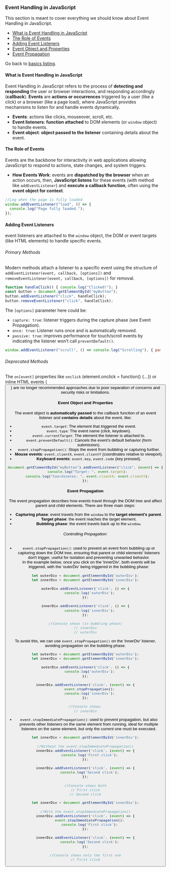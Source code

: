 ### Event Handling in JavaScript

This section is meant to cover everything we should know about Event Handling in JavaScript.
- [What is Event Handling in JavaScript](#what-is-event-handling-in-javascript)
- [The Role of Events](#the-role-of-events)
- [Adding Event Listeners](#adding-event-listeners)
- [Event Object and Properties](#event-object-and-properties)
- [Event Propagation](#event-propagation)

Go back to [basics listing](https://github.com/luizgdsmdev/-Javascript-studies/blob/main/basics/intro.md).  


#### What is Event Handling in JavaScript
Event Handling in JavaScript refers to the process of **detecting and responding** the user or browser interactions, and responding accordingly (**callback**). **Events** are **actions or occurrences** triggered by a user (like a click) or a browser (like a page load), where JavaScript provides mechanisms to listen for and handle events dynamically.
- **Events**: actions like clicks, mouseover, scroll, etc.
- **Event listeners**: **function attached** to DOM elements (or ``window`` object) to handle events.
- **Event object**: **object passed to the listener** containing details about the event.


#### The Role of Events
Events are the backbone for interactivity in web applications allowing JavaScript to respond to actions, state changes, and system triggers.
- **How Events Work**: events are **dispatched by the browser** when an action occurs, then, **JavaScript listens** for these events (with method like ``addEventListener``) and **execute a callback function**, often using the **event object for context**.
````javascript
//Log when the page is fully loaded
window.addEventListener("load", () => {
  console.log("Page fully loaded.");
});
````

#### Adding Event Listeners
event listeners are attached to the ``window`` object, the DOM or event targets (like HTML elements) to handle specific events.

###### Primary Methods
Modern methods attach a listener to a specific event using the structure of ``addEventListener(event, callback, [options])`` and ``removeEventListener(event, callback, [options])`` for removal.
````javascript
function handleClick() { console.log("Clicked!"); }
const button = document.getElementById("myButton");
button.addEventListener("click", handleClick);
button.removeEventListener("click", handleClick);
````
The ``[options]`` parameter here could be:
- ``capture: true``: listener triggers during the capture phase (see Event Propagation).
- ``once: true``: Listener runs once and is automatically removed.
- ``passive: true``: improves performance for touch/scroll events by indicating the listener won’t call ``preventDefault()``.
````javascript
window.addEventListener("scroll", () => console.log("Scrolling"), { passive: true });
````

###### Deprecated Methods
The ``on[event]`` properties like ``onclick`` (element.onclick = function() {...}) or inline HTML events (<button onclick="myFunction()">) are no longer recommended approaches due to poor separation of concerns and security risks or limitations.

#### Event Object and Properties
The event object is **automatically passed** to the callback function of an event listener and **contains details** about the event, like:
- ``event.target``: The element that triggered the event.
- ``event.type``: The event name (click, keydown).
- ``event.currentTarget``: The element the listener is attached to.
- ``event.preventDefault()``: Cancels the event’s default behavior (form submission).
- ``event.stopPropagation()``: Stops the event from bubbling or capturing further.
- **Mouse events**: ``event.clientX``, ``event.clientY`` (coordinates relative to viewport).
- **Keyboard events**: ``event.key``, ``event.code`` (key pressed).
````javascript
document.getElementById("myButton").addEventListener("click", (event) => {
  console.log("Target: ", event.target);
  console.log("Coordinates: ", event.clientX, event.clientY);
});
````

#### Event Propagation
The event propagation describes how events travel through the DOM tree and affect parent and child elements. There are three main steps:
- **Capturing phase**: event travels from the ``window`` to the **target element's parent**.
- **Target phase**: the event reaches the target element.
- **Bubbling phase**: the event travels back up to the ``window``.

###### Controlling Propagation:
- ``event.stopPropagation()``: used to prevent an event from bubbling up or capturing down the  DOM tree, ensuring that parent or child elements' listeners don't trigger, useful for isolation and preventing unwanted behavior.   
In the example below, once you click on the 'innerDiv', both events will be triggered, with the 'outerDiv' being triggered in the bubbling phase:
````javascript
let outerDiv = document.getElementById('outerDiv');
let innerDiv = document.getElementById('innerDiv');

outerDiv.addEventListener('click', () => {
    console.log('outerDiv');
});

innerDiv.addEventListener('click', () => {
    console.log('innerDiv');
});

//Console shows (in bubbling phase)
// innerDiv
// outerDiv
````
To avoid this, we can use ``event.stopPropagation()`` on the 'innerDiv' listener, avoiding propagation on the bubbling phase.
````javascript
let outerDiv = document.getElementById('outerDiv');
let innerDiv = document.getElementById('innerDiv');

outerDiv.addEventListener('click', () => {
    console.log('outerDiv');
});

innerDiv.addEventListener('click', (event) => {
    event.stopPropagation();
    console.log('innerDiv');
});

//Console shows:
// innerDiv
````

- ``event.stopImmediatePropagation()``: used to prevent propagation, but also prevents other listeners on the same element from running, ideal for multiple listeners on the same element, but only the current one must be executed.
````javascript
let innerDiv = document.getElementById('innerDiv');

//Without the event.stopImmediatePropagation()
innerDiv.addEventListener('click', (event) => {
    console.log('First click');
});

innerDiv.addEventListener('click', (event) => {
    console.log('Second click');
});

//Console shows both
// First click
// Second click
````
````javascript
let innerDiv = document.getElementById('innerDiv');

//With the event.stopImmediatePropagation()
innerDiv.addEventListener('click', (event) => {
    event.stopImmediatePropagation();
    console.log('First click');
});

innerDiv.addEventListener('click', (event) => {
    console.log('Second click');
});

//Console shows only the first one
// First click
````
